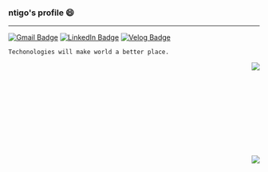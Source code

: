<!-- ### Hi there 👋 -->

<!--
**ntigo/ntigo** is a ✨ _special_ ✨ repository because its `README.md` (this file) appears on your GitHub profile.

Here are some ideas to get you started:

- 🔭 I’m currently working on ...
- 🌱 I’m currently learning ...
- 👯 I’m looking to collaborate on ...
- 🤔 I’m looking for help with ...
- 💬 Ask me about ...
- 📫 How to reach me: ...
- 😄 Pronouns: ...
- ⚡ Fun fact: ...
-->

### ntigo's profile 😄
---
[![Gmail Badge](https://img.shields.io/badge/Gmail-D14836?style=flat&logo=Gmail&logoColor=white)](mailto:dev.ntigo@gmail.com) [![LinkedIn Badge](https://img.shields.io/badge/LinkedIn-0E76A8?style=flat&logo=linkedin&logoColor=white)](https://www.linkedin.com//in/boseong-kim-874b6a1b1/) [![Velog Badge](https://img.shields.io/badge/Tech%20Blog-555263?style=flat&logo=velog&logoColor=white)](https://velog.io/@ntigo)



```Techonologies will make world a better place.```

<img align=right src="https://github-readme-stats.vercel.app/api?username=ntigo&show_icons=true&theme=onedark">
<br><br><br><br><br><br><br><br><br><br><br>
<img align=right src ="https://hits.seeyoufarm.com/api/count/incr/badge.svg?url=https%3A%2F%2Fgithub.com%2Fntigo%2Fhit-counter&count_bg=%23C83D5D&title_bg=%23555555&icon=github.svg&icon_color=%23E7E7E7&title=hits&edge_flat=false">
